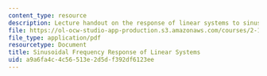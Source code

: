 ```yaml
---
content_type: resource
description: Lecture handout on the response of linear systems to sinusoidal inputs.
file: https://ol-ocw-studio-app-production.s3.amazonaws.com/courses/2-161-signal-processing-continuous-and-discrete-fall-2008/a9a6fa4c4c56513e2d5df392df6123ee_bode.pdf
file_type: application/pdf
resourcetype: Document
title: Sinusoidal Frequency Response of Linear Systems
uid: a9a6fa4c-4c56-513e-2d5d-f392df6123ee
---
```

